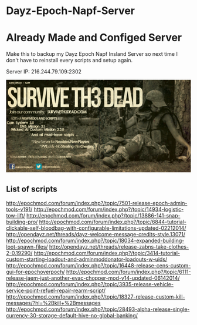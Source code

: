 Dayz-Epoch-Napf-Server
======================

Already Made and Configed Server
===========

Make this to backup my Dayz Epoch Napf Insland Server so next time I don't have to reinstall every scripts and setup again. 

Server IP: 216.244.79.109:2302

![Image](MPMission/DayZ_Epoch_24.Napf/ss3.jpg?raw=true)

List of scripts
-----------
http://epochmod.com/forum/index.php?/topic/7501-release-epoch-admin-tools-v191/
http://epochmod.com/forum/index.php?/topic/14934-logistic-tow-lift/
http://epochmod.com/forum/index.php?/topic/13886-141-snap-building-pro/
http://epochmod.com/forum/index.php?/topic/6844-tutorial-clickable-self-bloodbag-with-configurable-limitations-updated-02212014/
http://opendayz.net/threads/dayz-welcome-message-credits-style.13071/
http://epochmod.com/forum/index.php?/topic/18034-expanded-building-loot-spawn-files/
http://opendayz.net/threads/release-zabns-take-clothes-2-0.19290/
http://epochmod.com/forum/index.php?/topic/3414-tutorial-custom-starting-loadout-and-adminmoddonator-loadouts-w-uids/
http://epochmod.com/forum/index.php?/topic/16448-release-cens-custom-gui-for-epochoverpoch/
http://epochmod.com/forum/index.php?/topic/6111-release-jaem-just-another-evac-chopper-mod-v14-updated-06142014/
http://epochmod.com/forum/index.php?/topic/3935-release-vehicle-service-point-refuel-repair-rearm-script/
http://epochmod.com/forum/index.php?/topic/18327-release-custom-kill-messages/?hl=%2Bkill+%2Bmessages
http://epochmod.com/forum/index.php?/topic/28493-alpha-release-single-currency-30-storage-default-hive-no-global-banking/
